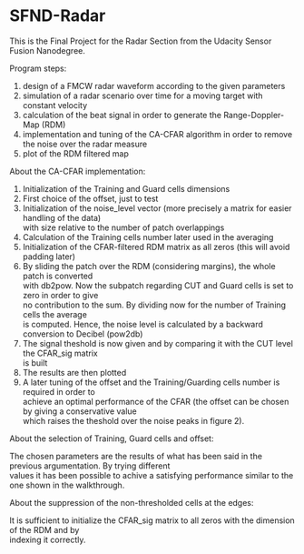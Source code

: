 # SFND-Radar

This is the Final Project for the Radar Section from the Udacity Sensor Fusion Nanodegree.  

Program steps:  
1. design of a FMCW radar waveform according to the given parameters  
2. simulation of a radar scenario over time for a moving target with constant velocity  
3. calculation of the beat signal in order to generate the Range-Doppler-Map (RDM)  
4. implementation and tuning of the CA-CFAR algorithm in order to remove the noise over the radar measure  
5. plot of the RDM filtered map  

About the CA-CFAR implementation:

1. Initialization of the Training and Guard cells dimensions  
2. First choice of the offset, just to test  
3. Initialization of the noise_level vector (more precisely a matrix for easier handling of the data)  
   with size relative to the number of patch overlappings  
4. Calculation of the Training cells number later used in the averaging  
5. Initialization of the CFAR-filtered RDM matrix as all zeros (this will avoid padding later)  
6. By sliding the patch over the RDM (considering margins), the whole patch is converted  
   with db2pow. Now the subpatch regarding CUT and Guard cells is set to zero in order to give  
   no contribution to the sum. By dividing now for the number of Training cells the average  
   is computed. Hence, the noise level is calculated by a backward conversion to Decibel (pow2db)  
7. The signal theshold is now given and by comparing it with the CUT level the CFAR_sig matrix  
   is built  
8. The results are then plotted  
9. A later tuning of the offset and the Training/Guarding cells number is required in order to  
   achieve an optimal performance of the CFAR (the offset can be chosen by giving a conservative value  
   which raises the theshold over the noise peaks in figure 2).  

About the selection of Training, Guard cells and offset:  

  The chosen parameters are the results of what has been said in the previous argumentation. By trying different  
  values it has been possible to achive a satisfying performance similar to the one shown in the walkthrough.  

About the suppression of the non-thresholded cells at the edges:  

   It is sufficient to initialize the CFAR_sig matrix to all zeros with the dimension of the RDM and by  
   indexing it correctly.
